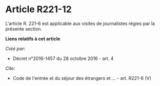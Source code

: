 # Article R221-12

L'article R. 221-6 est applicable aux visites de journalistes régies par la présente section.

**Liens relatifs à cet article**

_Créé par_:

  - Décret n°2016-1457 du 28 octobre 2016 - art. 4

_Cite_:

  - Code de l'entrée et du séjour des étrangers et ... - art. R221-6 (V)
